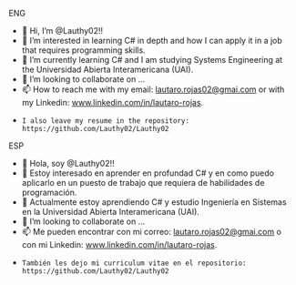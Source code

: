 ENG
- 👋 Hi, I’m @Lauthy02!!
- 👀 I’m interested in learning C# in depth and how I can apply it in a job that requires programming skills.
- 🌱 I’m currently learning C# and I am studying Systems Engineering at the Universidad Abierta Interamericana (UAI).
- 💞️ I’m looking to collaborate on ...
- 📫 How to reach me with my email: lautaro.rojas02@gmai.com or with my Linkedin: www.linkedin.com/in/lautaro-rojas.
-     I also leave my resume in the repository: https://github.com/Lauthy02/Lauthy02

ESP
- 👋 Hola, soy @Lauthy02!!
- 👀 Estoy interesado en aprender en profundad C# y en como puedo aplicarlo en un puesto de trabajo que requiera de habilidades de programación.
- 🌱 Actualmente estoy aprendiendo C# y estudio Ingeniería en Sistemas en la Universidad Abierta Interamericana (UAI).
- 💞️ I’m looking to collaborate on ...
- 📫 Me pueden encontrar con mi correo: lautaro.rojas02@gmai.com o con mi Linkedin: www.linkedin.com/in/lautaro-rojas.
-     También les dejo mi curriculum vitae en el repositorio: https://github.com/Lauthy02/Lauthy02
<!---
Lauthy02/Lauthy02 is a ✨ special ✨ repository because its `README.md` (this file) appears on your GitHub profile.
You can click the Preview link to take a look at your changes.
--->
